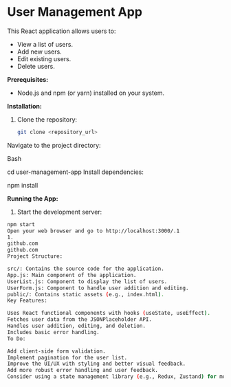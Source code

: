 # User Management App

This React application allows users to:

* View a list of users.
* Add new users.
* Edit existing users.
* Delete users.

**Prerequisites:**

* Node.js and npm (or yarn) installed on your system.

**Installation:**

1. Clone the repository:
   ```bash
   git clone <repository_url>
Navigate to the project directory:

Bash

cd user-management-app 
Install dependencies:

   npm install


**Running the App:**

1. Start the development server:
```bash
npm start
Open your web browser and go to http://localhost:3000/.1   
1.
github.com
github.com
Project Structure:

src/: Contains the source code for the application.
App.js: Main component of the application.
UserList.js: Component to display the list of users.
UserForm.js: Component to handle user addition and editing.
public/: Contains static assets (e.g., index.html).
Key Features:

Uses React functional components with hooks (useState, useEffect).
Fetches user data from the JSONPlaceholder API.
Handles user addition, editing, and deletion.
Includes basic error handling.
To Do:

Add client-side form validation.
Implement pagination for the user list.
Improve the UI/UX with styling and better visual feedback.
Add more robust error handling and user feedback.
Consider using a state management library (e.g., Redux, Zustand) for more complex applications.
